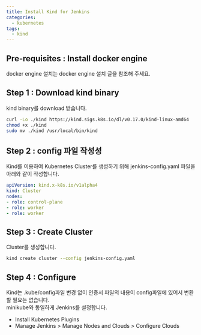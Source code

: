 ```yaml
---
title: Install Kind for Jenkins
categories:
  - kubernetes
tags: 
  - kind
---
```


## Pre-requisites : Install docker engine
docker engine 설치는 docker engine 설치 글을 참조해 주세요.  

## Step 1 : Download kind binary
kind binary를 download 받습니다.  
```bash
curl -Lo ./kind https://kind.sigs.k8s.io/dl/v0.17.0/kind-linux-amd64
chmod +x ./kind
sudo mv ./kind /usr/local/bin/kind
```

## Step 2 : config 파일 작성성

Kind를 이용하여 Kubernetes Cluster를 생성하기 위해 jenkins-config.yaml 파일을 아래와 같이 작성합니다.  
```yaml
apiVersion: kind.x-k8s.io/v1alpha4
kind: Cluster
nodes:
- role: control-plane
- role: worker
- role: worker
```

## Step 3 : Create Cluster
Cluster를 생성합니다.  
```bash
kind create cluster --config jenkins-config.yaml
```
## Step 4 : Configure
Kind는 .kube/config파일 변경 없이 인증서 파일의 내용이 config파일에 있어서 변환할 필요는 없습니다.  
minikube와 동일하게 Jenkins를 설정합니다.  
- Install Kubernetes Plugins
- Manage Jenkins > Manage Nodes and Clouds > Configure Clouds

